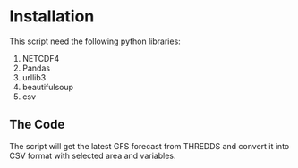 # Installation

This script need the following python libraries:
1. NETCDF4
2. Pandas
3. urllib3
4. beautifulsoup
5. csv

## The Code

The script will get the latest GFS forecast from THREDDS and convert it into CSV format with selected area and variables.


